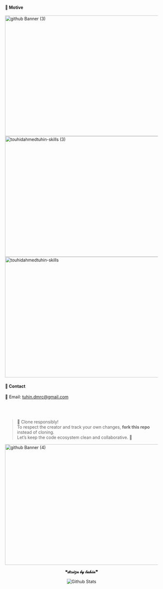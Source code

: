 ####  🎯 Motive

<img width="1584" height="396" alt="github Banner (3)" src="https://github.com/user-attachments/assets/19fa6e3a-3b18-4315-b43a-2b44ad203861" />



<!-- #### 💻 Skills -->


<img width="1584" height="396" alt="touhidahmedtuhin-skills (3)" src="https://github.com/user-attachments/assets/547bd366-2b34-4d55-a76d-4a47f2894cbf" />


<!--<img src="https://skillicons.dev/icons?i=bash,js,css,html,react,tailwind,bootstrap,figma,git,github" /> -->


<!-- #### 🔨 Workspace

<img src="https://skillicons.dev/icons?i=idea,vscode" /> -->

<img width="1584" height="396" alt="touhidahmedtuhin-skills" src="https://github.com/user-attachments/assets/27b1aefc-87b1-405a-949a-2e2850b601b7" />

#### 👤 Contact

<div style="margin-bottom: 0;">
📨 Email: <a href="tuhin.dmrc@gmail.com">tuhin.dmrc@gmail.com</a>
</div> </br></br></br>


> 🚀 Clone responsibly!  
> To respect the creator and track your own changes, **fork this repo** instead of cloning.  
> Let’s keep the code ecosystem clean and collaborative. 🌱


<img width="1584" height="396" alt="github Banner (4)" src="https://github.com/user-attachments/assets/34e2a2a5-b646-46aa-8fda-66cbcc8938f6" />
<p align="center" color='#e9007d' ><strong>❝𝒹𝑒𝓈𝒾𝑔𝓃 𝒷𝓎 𝓉𝓊𝒽𝒾𝓃❞</strong></p>
<p align="center">
        <img src="https://raw.githubusercontent.com/mayhemantt/mayhemantt/Update/svg/Bottom.svg" alt="Github Stats" />
</p>


